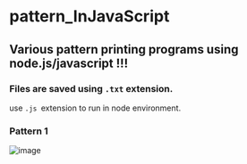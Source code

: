 # pattern_InJavaScript
## Various pattern printing programs using node.js/javascript !!! 
### Files are saved using `.txt` extension.
use `.js `extension to run in node environment.

### Pattern 1
![image](https://user-images.githubusercontent.com/64846357/117338247-f657d200-aebb-11eb-8c67-904455c8da48.png)




